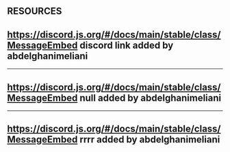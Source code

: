 RESOURCES
---
https://discord.js.org/#/docs/main/stable/class/MessageEmbed discord link added by abdelghanimeliani
---

---
https://discord.js.org/#/docs/main/stable/class/MessageEmbed null added by abdelghanimeliani
---

---
https://discord.js.org/#/docs/main/stable/class/MessageEmbed rrrr added by abdelghanimeliani
---
